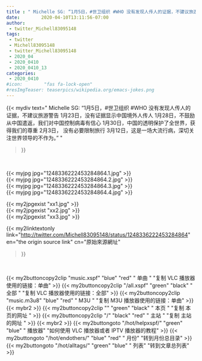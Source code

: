 ```yaml
---
title : " Michelle SG: “1月5日，#世卫组织 #WHO 没有发现人传人的证据，不建议旅游警告&#10;1月23日，没有证据显示中国境外人传人&#10;1月28日，不鼓励从中国遣返，我们对中国控制病毒有信心&#10;1月30日，中国的透明保护了全世界，获得我们的尊重&#10;2月3日，  没有必要限制旅行&#10;3月12日，这是一场大流行病，深切关注世界领导的不作为。”  "
date:        2020-04-10T13:11:56-07:00
author:
 - twitter_Michell83095148
tags:
 - twitter
 - Michell83095148
 - twitter_Michell83095148
 - 2020_04
 - 2020_0410
 - 2020_0410_13
categories:
 - 2020_0410
#icon:        "fas fa-lock-open"
#resImgTeaser: teaserpics/wikipedia.org/emacs-jokes.png
---
```


{{< mydiv text=" Michelle SG: “1月5日，#世卫组织 #WHO 没有发现人传人的证据，不建议旅游警告&#10;1月23日，没有证据显示中国境外人传人&#10;1月28日，不鼓励从中国遣返，我们对中国控制病毒有信心&#10;1月30日，中国的透明保护了全世界，获得我们的尊重&#10;2月3日，  没有必要限制旅行&#10;3月12日，这是一场大流行病，深切关注世界领导的不作为。”  "
>}}
<br>


 {{< myjpg jpg="1248336222453284864.1.jpg" >}}<br>  {{< myjpg jpg="1248336222453284864.2.jpg" >}}<br>  {{< myjpg jpg="1248336222453284864.3.jpg" >}}<br>  {{< myjpg jpg="1248336222453284864.4.jpg" >}}<br> 

{{< my2jpgexist "xx1.jpg" >}}<br>
{{< my2jpgexist "xx2.jpg" >}}<br>
{{< my2jpgexist "xx3.jpg" >}}<br>


{{< my2linktextonly link="http://twitter.com/Michell83095148/status/1248336222453284864"
en="the origin source link" cn="原始來源網址"
>}}


<br>

{{< my2buttoncopy2clip "music.xspf"        "blue"   "red"    " 单曲 "  "复制 VLC 播放器使用的链接：单曲" >}} {{< my2buttoncopy2clip "/all.xspf"         "green"  "black"  " 全部 "  "复制 VLC 播放器使用的链接：全部" >}} {{< my2buttoncopy2clip "music.m3u8"        "blue"   "red"    " M3U  "    "复制 M3U 播放器使用的链接：单曲" >}} {{< mybr2 >}} {{< my2buttoncopy2clip ""                  "green"  "black"  " 本页 "    "复制 本页的网址 " >}} {{< my2buttoncopy2clip "/"                 "black"  "red"    " 主站 "    "复制 主站的网址 " >}} {{< mybr2 >}} {{< my2buttongoto      "/hot/helpxspf/"    "green"  "blue"   " 播放器" "如何使用 VLC 播放器或者 IPTV 播放器的教程" >}} {{< my2buttongoto      "/hot/endothers/"   "blue"   "red"    " 月份"   "转到月份总目录" >}} {{< my2buttongoto      "/hot/alltags/"     "green"  "blue"   " 列表"   "转到文章总列表" >}} 
